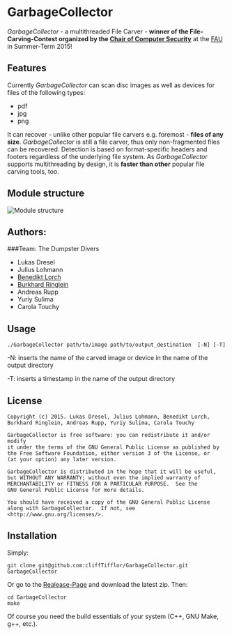# GarbageCollector
*GarbageCollector* - a multithreaded File Carver - **winner of the File-Carving-Contest organized by the [Chair of Computer Security](https://www1.cs.fau.de/)** at the [FAU](https://www.fau.de/) in Summer-Term 2015! 


## Features 

Currently *GarbageCollector* can scan disc images as well as devices for files of the following types:
* pdf
* jpg 
* png 

It can recover - unlike other popular file carvers e.g. foremost - **files of any size**. 
*GarbageCollector* is still a file carver, thus only non-fragmented files can be recovered. Detection is based on format-specific headers and footers regardless of the underlying file system. 
As *GarbageCollector* supports multithreading by design, it is **faster than other** popular file carving tools, too. 


## Module structure
![Module structure](https://raw.github.com/btlorch/GarbageCollector/master/structure.png)


## Authors: 
###Team: The Dumpster Divers 

- Lukas Dresel 
- Julius Lohmann
- [Benedikt Lorch](https://github.com/btlorch)
- [Burkhard Ringlein](https://github.com/cliffTifflor)
- Andreas Rupp
- Yuriy Sulima 
- Carola Touchy


## Usage 

`./GarbageCollector path/to/image path/to/output_destination  [-N] [-T]`

-N: inserts the name of the carved image or device in the name of the output directory

-T: inserts a timestamp in the name of the output directory 


## License 

	Copyright (c) 2015. Lukas Dresel, Julius Lohmann, Benedikt Lorch, Burkhard Ringlein, Andreas Rupp, Yuriy Sulima, Carola Touchy

	GarbageCollector is free software: you can redistribute it and/or modify
	it under the terms of the GNU General Public License as published by
	the Free Software Foundation, either version 3 of the License, or
	(at your option) any later version.

	GarbageCollector is distributed in the hope that it will be useful,
	but WITHOUT ANY WARRANTY; without even the implied warranty of
	MERCHANTABILITY or FITNESS FOR A PARTICULAR PURPOSE.  See the
	GNU General Public License for more details.

	You should have received a copy of the GNU General Public License
	along with GarbageCollector.  If not, see <http://www.gnu.org/licenses/>.


## Installation 

Simply:

	git clone git@github.com:cliffTifflor/GarbageCollector.git GarbageCollector 

Or go to the [Realease-Page](https://github.com/cliffTifflor/GarbageCollector/releases) and download the latest zip. 
Then: 

	cd GarbageCollector
	make 



Of course you need the build essentials of your system (C++, GNU Make, g++, etc.). 





